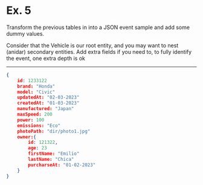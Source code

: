 # Ex. 5

Transform the previous tables in [](./naming_4.md) into a JSON event sample and add some
dummy values.

Consider that the Vehicle is our root entity, and you may want to nest (anidar) secondary entities. 
Add extra fields if you need to, to fully identify the event, one extra depth is ok

----

```json
{
    id: 1233122
    brand: "Honda"
    model: "Civic"
    updatedAt: "02-03-2023"
    createdAt: "01-03-2023"
    manufactured: "Japan"
    maxSpeed: 200
    power: 100
    emissions: "Eco"
    photoPath: "dir/photo1.jpg"
    owner:{
        id: 121322,
        age: 23
        firstName: "Emilio"
        lastName: "Chica"
        purcharseAt: "01-02-2023"
    }
}
